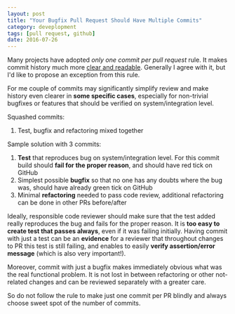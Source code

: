 ```yaml
---
layout: post
title: "Your Bugfix Pull Request Should Have Multiple Commits"
category: deveplopment
tags: [pull request, github]
date: 2016-07-26
---
```


Many projects have adopted *only one commit per pull request* rule. It makes commit history much more [clear and readable](http://programmers.stackexchange.com/questions/263164/why-squash-git-commits-for-pull-requests).
Generally I agree with it, but I'd like to propose an exception from this rule.

For me couple of commits may significantly simplify review and make history even clearer in **some specific cases**, especially
for non-trivial 
bugfixes or features that should be verified on system/integration level.
 
Squashed commits:

1. Test, bugfix and refactoring mixed together

Sample solution with 3 commits:

1. **Test** that reproduces bug on system/integration level. For this commit build should **fail for the proper reason**, and should
 have red tick on GitHub
2. Simplest possible **bugfix** so that no one has any doubts where the bug was, should have already green tick on GitHub
3. Minimal **refactoring** needed to pass code review, additional refactoring can be done in other PRs before/after

 Ideally, responsible code reviewer should make sure that the test added really reproduces the bug and fails for the proper reason.
 It is **too easy to create test that passes always**, even if it was failing initially. Having commit with just a test can be an
 **evidence** for a reviewer that throughout changes to PR this test is still failing, and enables to easily **verify assertion/error
 message** (which is also very important!).
 
Moreover, commit with just a bugfix makes immediately obvious what was the real functional problem. It is not lost in between
refactoring or other not-related changes and can be reviewed separately with a greater care.

So do not follow the rule to make just one commit per PR blindly and always choose sweet spot of the number of commits.
